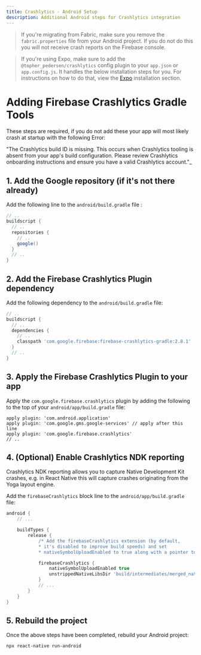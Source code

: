 ```yaml
---
title: Crashlytics - Android Setup
description: Additional Android steps for Crashlytics integration
---
```


> If you're migrating from Fabric, make sure you remove the `fabric.properties` file from your Android project. If you do not do this you will not receive crash reports on the Firebase console.

> If you're using Expo, make sure to add the `@topher_pedersen/crashlytics` config plugin to your `app.json` or `app.config.js`. It handles the below installation steps for you. For instructions on how to do that, view the [Expo](/#expo) installation section.

# Adding Firebase Crashlytics Gradle Tools

These steps are required, if you do not add these your app will most likely crash at startup with the following Error:

"The Crashlytics build ID is missing. This occurs when Crashlytics tooling is absent from your app's build configuration.
Please review Crashlytics onboarding instructions and ensure you have a valid Crashlytics account."\_

## 1. Add the Google repository (if it's not there already)

Add the following line to the `android/build.gradle` file :

```groovy
// ..
buildscript {
  // ..
  repositories {
    // ..
    google()
  }
  // ..
}
```

## 2. Add the Firebase Crashlytics Plugin dependency

Add the following dependency to the `android/build.gradle` file:

```groovy
// ..
buildscript {
  // ..
  dependencies {
    // ..
    classpath 'com.google.firebase:firebase-crashlytics-gradle:2.8.1'
  }
  // ..
}
```

## 3. Apply the Firebase Crashlytics Plugin to your app

Apply the `com.google.firebase.crashlytics` plugin by adding the following to the top of your `android/app/build.gradle` file:

```
apply plugin: 'com.android.application'
apply plugin: 'com.google.gms.google-services' // apply after this line
apply plugin: 'com.google.firebase.crashlytics'
// ..
```

## 4. (Optional) Enable Crashlytics NDK reporting

Crashlytics NDK reporting allows you to capture Native Development Kit crashes, e.g. in React Native this will capture
crashes originating from the Yoga layout engine.

Add the `firebaseCrashlytics` block line to the `android/app/build.gradle` file:

```groovy
android {
    // ...

    buildTypes {
        release {
            /* Add the firebaseCrashlytics extension (by default,
            * it's disabled to improve build speeds) and set
            * nativeSymbolUploadEnabled to true along with a pointer to native libs. */

            firebaseCrashlytics {
                nativeSymbolUploadEnabled true
                unstrippedNativeLibsDir 'build/intermediates/merged_native_libs/release/out/lib'
            }
            // ...
        }
    }
}
```

## 5. Rebuild the project

Once the above steps have been completed, rebuild your Android project:

```bash
npx react-native run-android
```
